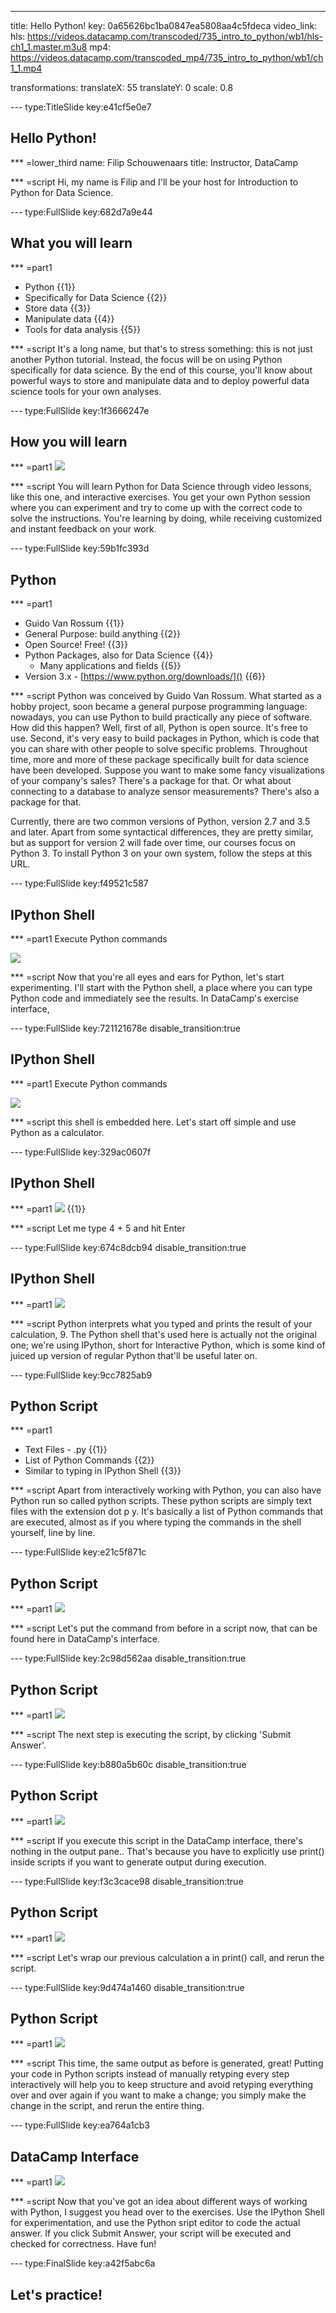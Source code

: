 ---
title: Hello Python!
key: 0a65626bc1ba0847ea5808aa4c5fdeca
video_link:
    hls: https://videos.datacamp.com/transcoded/735_intro_to_python/wb1/hls-ch1_1.master.m3u8
    mp4: https://videos.datacamp.com/transcoded_mp4/735_intro_to_python/wb1/ch1_1.mp4

transformations:
    translateX: 55
    translateY: 0
    scale: 0.8

--- type:TitleSlide key:e41cf5e0e7
## Hello Python!


*** =lower_third
name: Filip Schouwenaars
title: Instructor, DataCamp

*** =script
Hi, my name is Filip and I'll be your host for Introduction to Python for Data Science. 


--- type:FullSlide key:682d7a9e44
## What you will learn

*** =part1
- Python {{1}}
- Specifically for Data Science {{2}}
- Store data {{3}}
- Manipulate data {{4}}
- Tools for data analysis {{5}}

*** =script
 It's a long name, but that's to stress something: this is not just another Python tutorial. Instead, the focus will be on using Python specifically for data science. By the end of this course, you'll know about powerful ways to store and manipulate data and to deploy powerful data science tools for your own analyses.


--- type:FullSlide key:1f3666247e
## How you will learn

*** =part1
![](https://s3.amazonaws.com/assets.datacamp.com/production/course_4550/datasets/interface.png)

*** =script
You will learn Python for Data Science through video lessons, like this one, and interactive exercises. You get your own Python session where you can experiment and try to come up with the correct code to solve the instructions. You're learning by doing, while receiving customized and instant feedback on your work.


--- type:FullSlide key:59b1fc393d
## Python

*** =part1
- Guido Van Rossum {{1}}
- General Purpose: build anything {{2}}
- Open Source! Free! {{3}}
- Python Packages, also for Data Science {{4}}
    - Many applications and fields {{5}}
- Version 3.x - [https://www.python.org/downloads/]() {{6}}

*** =script
Python was conceived by Guido Van Rossum. What started as a hobby project, soon became a general purpose programming language: nowadays, you can use Python to build practically any piece of software. How did this happen? Well, first of all, Python is open source. It's free to use. Second, it's very easy to build packages in Python, which is code that you can share with other people to solve specific problems. Throughout time, more and more of these package specifically built for data science have been developed. Suppose you want to make some fancy visualizations of your company's sales? There's a package for that. Or what about connecting to a database to analyze sensor measurements? There's also a package for that.

Currently, there are two common versions of Python, version 2.7 and 3.5 and later. Apart from some syntactical differences, they are pretty similar, but as support for version 2 will fade over time, our courses focus on Python 3. To install Python 3 on your own system, follow the steps at this URL.




--- type:FullSlide key:f49521c587
## IPython Shell

*** =part1
Execute Python commands

![](https://s3.amazonaws.com/assets.datacamp.com/production/course_4550/datasets/interface.png)

*** =script
Now that you're all eyes and ears for Python, let's start experimenting. I'll start with the Python shell, a place where you can type Python code and immediately see the results. In DataCamp's exercise interface, 


--- type:FullSlide key:721121678e disable_transition:true
## IPython Shell

*** =part1
Execute Python commands 

![](https://s3.amazonaws.com/assets.datacamp.com/production/course_4550/datasets/shell_1.png)

*** =script
this shell is embedded here. Let's start off simple and use Python as a calculator.




--- type:FullSlide key:329ac0607f
## IPython Shell

*** =part1
![](https://s3.amazonaws.com/assets.datacamp.com/production/course_4550/datasets/shell_2.png) {{1}}

*** =script
Let me type 4 + 5 and hit Enter


--- type:FullSlide key:674c8dcb94 disable_transition:true
## IPython Shell

*** =part1
![](https://s3.amazonaws.com/assets.datacamp.com/production/course_4550/datasets/shell_3.png)

*** =script
Python interprets what you typed and prints the result of your calculation, 9. The Python shell that's used here is actually not the original one; we're using IPython, short for Interactive Python, which is some kind of juiced up version of regular Python that'll be useful later on.




--- type:FullSlide key:9cc7825ab9
## Python Script

*** =part1
- Text Files - .py {{1}}
- List of Python Commands {{2}}
- Similar to typing in IPython Shell {{3}}

*** =script
Apart from interactively working with Python, you can also have Python run so called python scripts. These python scripts are simply text files with the extension dot p y. It's basically a list of Python commands that are executed, almost as if you where typing the commands in the shell yourself, line by line. 


--- type:FullSlide key:e21c5f871c
## Python Script

*** =part1
![](https://s3.amazonaws.com/assets.datacamp.com/production/course_4550/datasets/script_1.png)

*** =script
Let's put the command from before in a script now, that can be found here in DataCamp's interface. 



--- type:FullSlide key:2c98d562aa disable_transition:true
## Python Script

*** =part1
![](https://s3.amazonaws.com/assets.datacamp.com/production/course_4550/datasets/script_2.png)

*** =script
The next step is executing the script, by clicking 'Submit Answer'.



--- type:FullSlide key:b880a5b60c disable_transition:true
## Python Script

*** =part1
![](https://s3.amazonaws.com/assets.datacamp.com/production/course_4550/datasets/script_3.png)

*** =script
If you execute this script in the DataCamp interface, there's nothing in the output pane.. That's because you have to explicitly use print() inside scripts if you want to generate output during execution.


--- type:FullSlide key:f3c3cace98 disable_transition:true
## Python Script

*** =part1
![](https://s3.amazonaws.com/assets.datacamp.com/production/course_4550/datasets/script_4.png)

*** =script
Let's wrap our previous calculation a in print() call, and rerun the script.


--- type:FullSlide key:9d474a1460 disable_transition:true
## Python Script

*** =part1
![](https://s3.amazonaws.com/assets.datacamp.com/production/course_4550/datasets/script_5.png)

*** =script
 This time, the same output as before is generated, great!
 Putting your code in Python scripts instead of manually retyping every step interactively will help you to keep structure and avoid retyping everything over and over again if you want to make a change; you simply make the change in the script, and rerun the entire thing.
 


--- type:FullSlide key:ea764a1cb3
## DataCamp Interface

*** =part1
![](https://s3.amazonaws.com/assets.datacamp.com/production/course_4550/datasets/interface_1.png)

*** =script
Now that you've got an idea about different ways of working with Python, I suggest you head over to the exercises. Use the IPython Shell for experimentation, and use the Python sript editor to code the actual answer. If you click Submit Answer, your script will be executed and checked for correctness. Have fun!




--- type:FinalSlide key:a42f5abc6a
## Let's practice!

